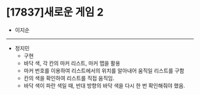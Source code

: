 # [17837]새로운 게임 2

* 이지순
---
* 정지민
  * 구현
  * 바닥 색, 각 칸의 마커 리스트, 마커 맵을 활용
  * 마커 번호를 이용하여 리스트에서의 위치를 알아내어 움직일 리스트를 구함
  * 칸의 색을 확인하여 리스트를 직접 움직임.
  * 바닥 색이 파란 색일 때, 반대 방향의 바닥 색을 다시 한 번 확인해줘야 했음.
